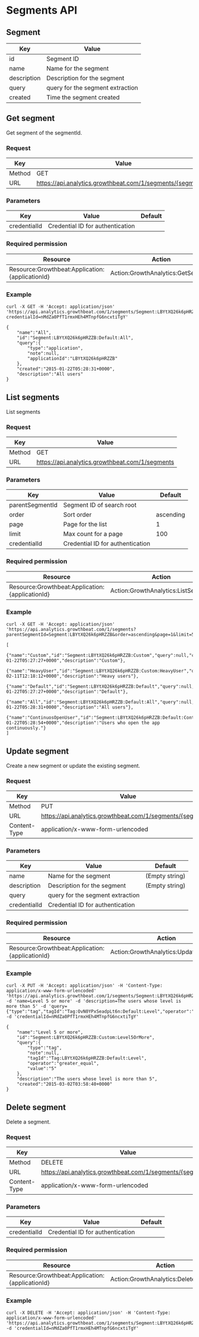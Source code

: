 # Segments API

## Segment

|Key|Value|
|---|---|
|id|Segment ID|
|name|Name for the segment|
|description|Description for the segment|
|query|query for the segment extraction|
|created|Time the segment created|

## Get segment

Get segment of the segmentId.

### Request

|Key|Value|
|---|---|
|Method|GET|
|URL|https://api.analytics.growthbeat.com/1/segments/{segmentId}|

### Parameters

|Key|Value|Default|
|---|---|---|
|credentialId|Credential ID for authentication||

### Required permission

|Resource|Action|
|---|---|
|Resource:Growthbeat:Application:{applicationId}|Action:GrowthAnalytics:GetSegment|

### Example

```
curl -X GET -H 'Accept: application/json' 'https://api.analytics.growthbeat.com/1/segments/Segment:LBYtXQ26k6pHRZZB:Default:All?credentialId=nMdZa0PfT1rmxHEh4MTnpfG6ncxtiTgY'
```

```
{
	"name":"All",
	"id":"Segment:LBYtXQ26k6pHRZZB:Default:All",
	"query":{
		"type":"application",
		"note":null,
		"applicationId":"LBYtXQ26k6pHRZZB"
	},
	"created":"2015-01-22T05:28:31+0000",
	"description":"All users"
}
```

## List segments

List segments

### Request

|Key|Value|
|---|---|
|Method|GET|
|URL|https://api.analytics.growthbeat.com/1/segments|

### Parameters

|Key|Value|Default|
|---|---|---|
|parentSegmentId|Segment ID of search root||
|order|Sort order|ascending|
|page|Page for the list|1|
|limit|Max count for a page|100|
|credentialId|Credential ID for authentication||

### Required permission

|Resource|Action|
|---|---|
|Resource:Growthbeat:Application:{applicationId}|Action:GrowthAnalytics:ListSegment|

### Example

```
curl -X GET -H 'Accept: application/json' 'https://api.analytics.growthbeat.com/1/segments?parentSegmentId=Segment:LBYtXQ26k6pHRZZB&order=ascending&page=1&limit=5&credentialId=nMdZa0PfT1rmxHEh4MTnpfG6ncxtiTgY'
```

```
[
	{"name":"Custom","id":"Segment:LBYtXQ26k6pHRZZB:Custom","query":null,"created":"2015-01-22T05:27:27+0000","description":"Custom"},
	{"name":"HeavyUser","id":"Segment:LBYtXQ26k6pHRZZB:Custom:HeavyUser","query":null,"created":"2015-02-11T12:18:12+0000","description":"Heavy users"},
	{"name":"Default","id":"Segment:LBYtXQ26k6pHRZZB:Default","query":null,"created":"2015-01-22T05:27:27+0000","description":"Default"},
	{"name":"All","id":"Segment:LBYtXQ26k6pHRZZB:Default:All","query":null,"created":"2015-01-22T05:28:31+0000","description":"All users"},
	{"name":"ContinuosOpenUser","id":"Segment:LBYtXQ26k6pHRZZB:Default:ContinuosOpenUser","query":null,"created":"2015-01-22T05:28:54+0000","description":"Users who open the app continuously."}
]
```

## Update segment

Create a new segment or update the existing segment.

### Request

|Key|Value|
|---|---|
|Method|PUT|
|URL|https://api.analytics.growthbeat.com/1/segments/{segmentId}|
|Content-Type|application/x-www-form-urlencoded|

### Parameters

|Key|Value|Default|
|---|---|---|
|name|Name for the segment|(Empty string)|
|description|Description for the segment|(Empty string)|
|query|query for the segment extraction||
|credentialId|Credential ID for authentication||

### Required permission

|Resource|Action|
|---|---|
|Resource:Growthbeat:Application:{applicationId}|Action:GrowthAnalytics:UpdateSegment|

### Example

```
curl -X PUT -H 'Accept: application/json' -H 'Content-Type: application/x-www-form-urlencoded' 'https://api.analytics.growthbeat.com/1/segments/Segment:LBYtXQ26k6pHRZZB:Custom:Level5OrMore' -d 'name=Level 5 or more' -d 'description=The users whose level is more than 5' -d 'query={"type":"tag","tagId":"Tag:OvN0YPxSeadpLt6n:Default:Level","operator":"greater_equal","value":"5"}' -d 'credentialId=nMdZa0PfT1rmxHEh4MTnpfG6ncxtiTgY'
```

```
{
	"name":"Level 5 or more",
	"id":"Segment:LBYtXQ26k6pHRZZB:Custom:Level5OrMore",
	"query":{
		"type":"tag",
		"note":null,
		"tagId":"Tag:LBYtXQ26k6pHRZZB:Default:Level",
		"operator":"greater_equal",
		"value":"5"
	},
	"description":"The users whose level is more than 5",
	"created":"2015-03-02T03:58:40+0000"
}
```

## Delete segment

Delete a segment.

### Request

|Key|Value|
|---|---|
|Method|DELETE|
|URL|https://api.analytics.growthbeat.com/1/segments/{segmentId}|
|Content-Type|application/x-www-form-urlencoded|

### Parameters

|Key|Value|Default|
|---|---|---|
|credentialId|Credential ID for authentication||

### Required permission

|Resource|Action|
|---|---|
|Resource:Growthbeat:Application:{applicationId}|Action:GrowthAnalytics:DeleteSegment|

### Example

```
curl -X DELETE -H 'Accept: application/json' -H 'Content-Type: application/x-www-form-urlencoded' 'https://api.analytics.growthbeat.com/1/segments/Segment:LBYtXQ26k6pHRZZB:Custom:Level5OrMore' -d 'credentialId=nMdZa0PfT1rmxHEh4MTnpfG6ncxtiTgY'
```
